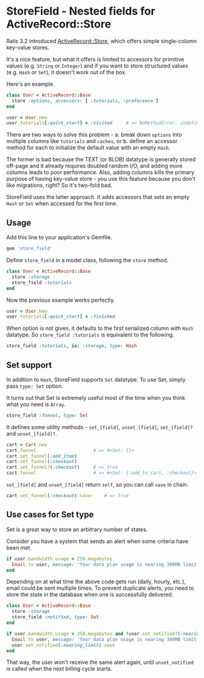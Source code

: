 # StoreField - Nested fields for ActiveRecord::Store

Rails 3.2 introduced [ActiveRecord::Store](http://api.rubyonrails.org/classes/ActiveRecord/Store.html), which offers simple single-column key-value stores.

It's a nice feature, but what it offers is limited to accessors for primitive values (e.g. `String` or `Integer`) and if you want to store structured values (e.g. `Hash` or `Set`), it doesn't work out of the box.

Here's an example.

```ruby
class User < ActiveRecord::Base
  store :options, accessors: [ :tutorials, :preference ]
end

user = User.new
user.tutorials[:quick_start] = :visited     # => NoMethodError: undefined method `[]=' for nil:NilClass
```

There are two ways to solve this problem - a. break down `options` into multiple columns like `tutorials` and `caches`, or b. define an accessor method for each to initialize the default value with an empty `Hash`.

The former is bad because the TEXT (or BLOB) datatype is generally stored off-page and it already requires doubled random I/O, and adding more columns leads to poor performance. Also, adding columns kills the primary purpose of having key-value store - you use this feature because you don't like migrations, right? So it's two-fold bad.

StoreField uses the latter approach. It adds accessors that sets an empty `Hash` or `Set` when accessed for the first time.

## Usage

Add this line to your application's Gemfile.

```ruby
gem 'store_field'
```

Define `store_field` in a model class, following the `store` method.

```ruby
class User < ActiveRecord::Base
  store :storage
  store_field :tutorials
end
```

Now the previous example works perfectly.

```ruby
user = User.new
user.tutorials[:quick_start] = :finished
```

When option is not given, it defaults to the first serialized column with `Hash` datatype. So `store_field :tutorials` is equivalent to the following.

```ruby
store_field :tutorials, in: :storage, type: Hash
```

## Set support

In addition to `Hash`, StoreField supports `Set` datatype. To use Set, simply pass `type: Set` option.

It turns out that Set is extremely useful most of the time when you think what you need is `Array`.

```ruby
store_field :funnel, type: Set
```

It defines some utility methods - `set_[field]`, `unset_[field]`, `set_[field]?` and `unset_[field]?`.

```ruby
cart = Cart.new
cart.funnel                     # => #<Set: {}>
cart.set_funnel(:add_item)
cart.set_funnel(:checkout)
cart.set_funnel?(:checkout)     # => true
cart.funnel                     # => #<Set: {:add_to_cart, :checkout}>
```

`set_[field]` and `unset_[field]` return `self`, so you can call `save` in chain.

```ruby
cart.set_funnel(:checkout).save!    # => true
```

## Use cases for Set type

Set is a great way to store an arbitrary number of states.

Consider you have a system that sends an alert when some criteria have been met.

```ruby
if user.bandwidth_usage > 250.megabytes
  Email.to user, message: 'Your data plan usage is nearing 300MB limit'
end
```

Depending on at what time the above code gets run (daily, hourly, etc.), email could be sent multiple times. To prevent duplicate alerts, you need to store the state in the database when one is successfully delivered.

```ruby
class User < ActiveRecord::Base
  store :storage
  store_field :notified, type: Set
end

if user.bandwidth_usage > 250.megabytes and !user.set_notified?(:nearing_limit)
  Email.to user, message: 'Your data plan usage is nearing 300MB limit'
  user.set_notified(:nearing_limit).save
end
```

That way, the user won't receive the same alert again, until `unset_notified` is called when the next billing cycle starts.
